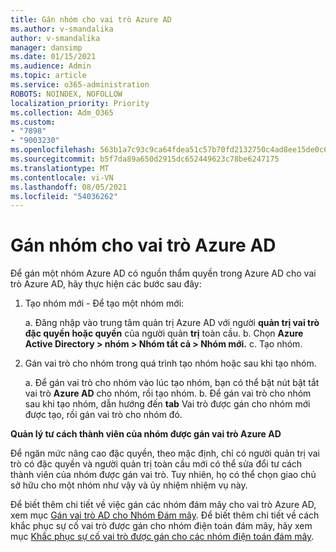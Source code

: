 ```yaml
---
title: Gán nhóm cho vai trò Azure AD
ms.author: v-smandalika
author: v-smandalika
manager: dansimp
ms.date: 01/15/2021
ms.audience: Admin
ms.topic: article
ms.service: o365-administration
ROBOTS: NOINDEX, NOFOLLOW
localization_priority: Priority
ms.collection: Adm_O365
ms.custom:
- "7898"
- "9003230"
ms.openlocfilehash: 563b1a7c93c9ca64fdea51c57b70fd2132750c4ad8ee15de0c65c9668c9c3c56
ms.sourcegitcommit: b5f7da89a650d2915dc652449623c78be6247175
ms.translationtype: MT
ms.contentlocale: vi-VN
ms.lasthandoff: 08/05/2021
ms.locfileid: "54036262"
---
```

# <a name="assigning-groups-to-azure-ad-role"></a>Gán nhóm cho vai trò Azure AD

Để gán một nhóm Azure AD có nguồn thẩm quyền trong Azure AD cho vai trò Azure AD, hãy thực hiện các bước sau đây:

1. Tạo nhóm mới - Để tạo một nhóm mới:

    a. Đăng nhập vào trung tâm quản trị Azure AD với người **quản trị vai trò đặc quyền hoặc quyền** của người quản **trị** toàn cầu.
    b. Chọn **Azure Active Directory > nhóm > Nhóm tất cả > Nhóm mới.**
    c. Tạo nhóm.

2. Gán vai trò cho nhóm trong quá trình tạo nhóm hoặc sau khi tạo nhóm.

    a. Để gán vai trò cho nhóm vào lúc tạo nhóm, bạn có thể bật nút bật tắt vai trò **Azure AD** cho nhóm, rồi tạo nhóm.
    b. Để gán vai trò cho nhóm sau khi tạo nhóm, dẫn hướng đến **tab** Vai trò được gán cho nhóm mới được tạo, rồi gán vai trò cho nhóm đó.  

**Quản lý tư cách thành viên của nhóm được gán vai trò Azure AD**

Để ngăn mức nâng cao đặc quyền, theo mặc định, chỉ có người quản trị vai trò có đặc quyền và người quản trị toàn cầu mới có thể sửa đổi tư cách thành viên của nhóm được gán vai trò. Tuy nhiên, họ có thể chọn giao chủ sở hữu cho một nhóm như vậy và ủy nhiệm nhiệm vụ này.

Để biết thêm chi tiết về việc gán các nhóm đám mây cho vai trò Azure AD, xem mục [Gán vai trò AD cho Nhóm Đám mây](https://docs.microsoft.com/azure/active-directory/roles/groups-concept). Để biết thêm chi tiết về cách khắc phục sự cố vai trò được gán cho nhóm điện toán đám mây, hãy xem mục [Khắc phục sự cố vai trò được gán cho các nhóm điện toán đám mây](https://docs.microsoft.com/azure/active-directory/roles/groups-faq-troubleshooting).





